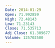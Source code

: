 ```yaml
---
Date: 2014-01-29
Open: 71.992859
High: 72.48143
Low: 71.23143
Close: 71.535713
Adj Close: 61.309677
Volume: 125702500
---
```

